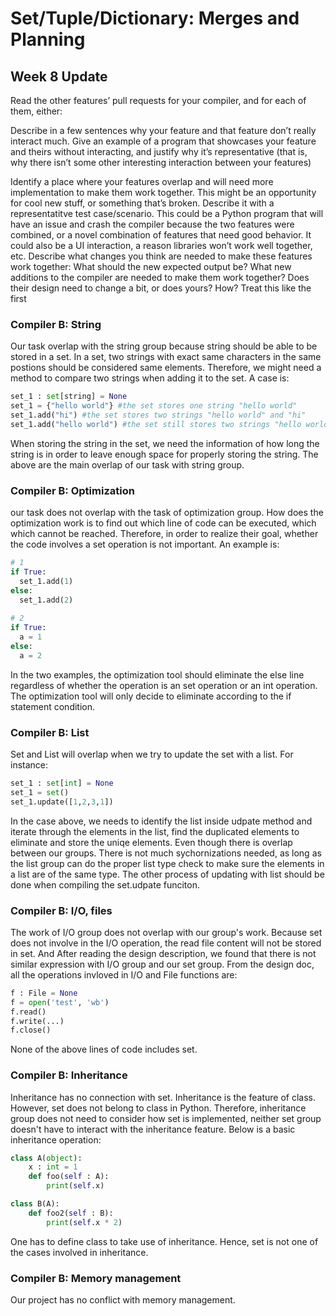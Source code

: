 # Set/Tuple/Dictionary: Merges and Planning

## Week 8 Update
Read the other features’ pull requests for your compiler, and for each of them, either:

Describe in a few sentences why your feature and that feature don’t really interact much. Give an example of a program that showcases your feature and theirs without interacting, and justify why it’s representative (that is, why there isn’t some other interesting interaction between your features)

Identify a place where your features overlap and will need more implementation to make them work together. This might be an opportunity for cool new stuff, or something that’s broken.
Describe it with a representatitve test case/scenario. This could be a Python program that will have an issue and crash the compiler because the two features were combined, or a novel combination of features that need good behavior. It could also be a UI interaction, a reason libraries won’t work well together, etc.
Describe what changes you think are needed to make these features work together: What should the new expected output be? What new additions to the compiler are needed to make them work together? Does their design need to change a bit, or does yours? How? Treat this like the first

### Compiler B: String
Our task overlap with the string group because string should be able to be stored in a set. In a set, two strings with exact same characters in the same postions should be considered same elements. Therefore, we might need a method to compare two strings when adding it to the set. 
A case is:
```python
set_1 : set[string] = None
set_1 = {"hello world"} #the set stores one string "hello world"
set_1.add("hi") #the set stores two strings "hello world" and "hi"
set_1.add("hello world") #the set still stores two strings "hello world" and "hi", it needs to compare the new "hello world" with the previous one and "hi" and get the results that the first comparation is same and the second is not. 
```

When storing the string in the set, we need the information of how long the string is in order to leave enough space for properly storing the string.
The above are the main overlap of our task with string group. 

### Compiler B: Optimization
our task does not overlap with the task of optimization group. How does the optimization work is to find out which line of code can be executed, which which cannot be reached. Therefore, in order to realize their goal, whether the code involves a set operation is not important. 
An example is:
```python
# 1
if True:
  set_1.add(1)
else:
  set_1.add(2)
  
# 2
if True:
  a = 1
else:
  a = 2
```
In the two examples, the optimization tool should eliminate the else line regardless of whether the operation is an set operation or an int operation. The optimization tool will only decide to eliminate according to the if statement condition.

### Compiler B: List
Set and List will overlap when we try to update the set with a list.
For instance: 
```python
set_1 : set[int] = None
set_1 = set()
set_1.update([1,2,3,1])
```
In the case above, we needs to identify the list inside udpate method and iterate through the elements in the list, find the duplicated elements to eliminate and store the uniqe elements. 
Even though there is overlap between our groups. There is not much sychornizations needed, as long as the list group can do the proper list type check to make sure the elements in a list are of the same type. The other process of updating with list should be done when compiling the set.udpate funciton.


### Compiler B: I/O, files
The work of I/O group does not overlap with our group's work. Because set does not involve in the I/O operation, the read file content will not be stored in set. And After reading the design description, we found that there is not similar expression with I/O group and our set group.
From the design doc, all the operations invloved in I/O and File functions are:
```python
f : File = None
f = open('test', 'wb')
f.read()
f.write(...)
f.close()
```
None of the above lines of code includes set.

### Compiler B: Inheritance
Inheritance has no connection with set. Inheritance is the feature of class. However, set does not belong to class in Python. Therefore, inheritance group does not need to consider how set is implemented, neither set group doesn't have to interact with the inheritance feature. 
Below is a basic inheritance operation:
```python
class A(object):
    x : int = 1
    def foo(self : A):
        print(self.x)

class B(A):
    def foo2(self : B):
        print(self.x * 2)
```
One has to define class to take use of inheritance. Hence, set is not one of the cases involved in inheritance. 

### Compiler B: Memory management
Our project has no conflict with memory management.
